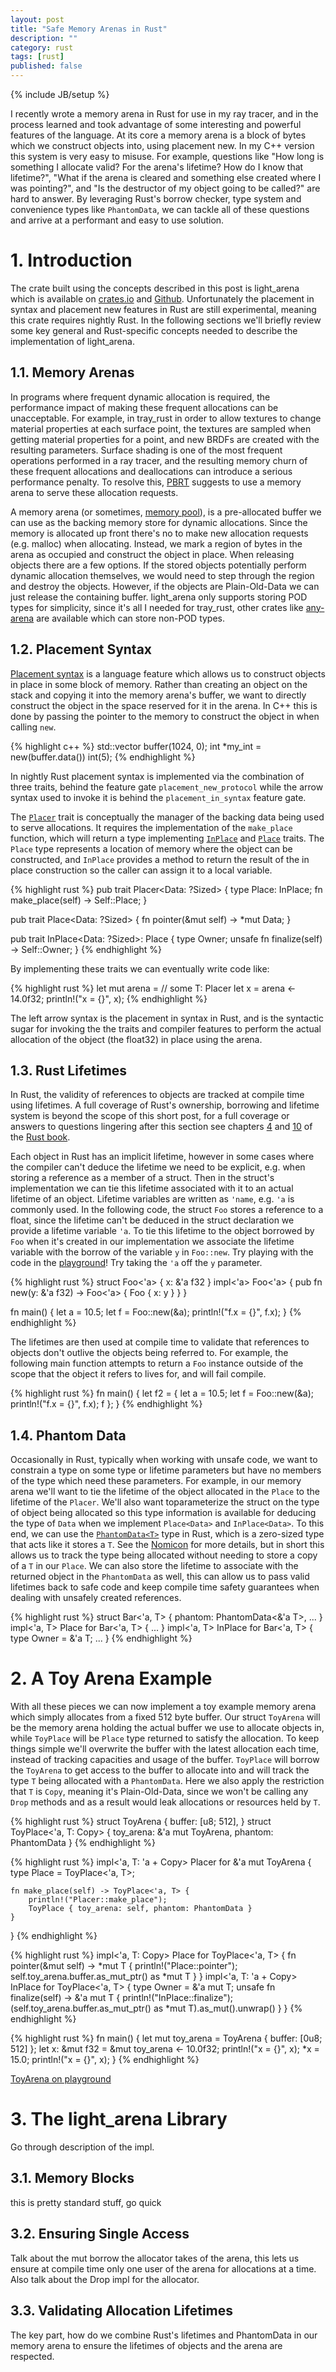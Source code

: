 ```yaml
---
layout: post
title: "Safe Memory Arenas in Rust"
description: ""
category: rust
tags: [rust]
published: false
---
```

{% include JB/setup %}

I recently wrote a memory arena in Rust for use in my ray tracer, and in
the process learned and took advantage of some interesting and powerful
features of the language. At its core a memory arena is a block of bytes
which we construct objects into, using placement new. In my C++ version this
system is very easy to misuse. For example, questions like "How long is something
I allocate valid? For the arena's lifetime? How do I know that lifetime?", "What if
the arena is cleared and something else created where I was pointing?", and
"Is the destructor of my object going to be called?" are hard to answer.
By leveraging Rust's borrow checker, type system and convenience types
like `PhantomData`, we can tackle all of these questions and arrive at a
performant and easy to use solution.

<!--more-->

# 1. Introduction

The crate built using the concepts described in this post is
light\_arena which is available on [crates.io](https://crates.io/crates/light_arena)
and [Github](https://github.com/Twinklebear/light_arena). Unfortunately
the placement in syntax and placement new features in Rust are still
experimental, meaning this crate requires nightly Rust. In the following
sections we'll briefly review some key general and Rust-specific concepts
needed to describe the implementation of light\_arena.

## 1.1. Memory Arenas

In programs where frequent dynamic allocation is required, the performance impact
of making these frequent allocations can be unacceptable. For example, in tray\_rust
in order to allow textures to change material properties at each surface point,
the textures are sampled when getting material properties for a point, and new BRDFs
are created with the resulting parameters. Surface shading is one of the most frequent
operations performed in a ray tracer, and the resulting memory churn of these frequent
allocations and deallocations can introduce a serious performance penalty. To resolve
this, [PBRT](http://pbrt.org/) suggests to use a memory arena to serve these allocation
requests.

A memory arena (or sometimes, [memory pool](https://en.wikipedia.org/wiki/Memory_pool)),
is a pre-allocated buffer we can use as the backing memory store for dynamic allocations.
Since the memory is allocated up front there's no to make new allocation requests (e.g. malloc)
when allocating. Instead, we mark a region of bytes in the arena as occupied and construct
the object in place. When releasing objects there are a few options. If the stored objects
potentially perform dynamic allocation themselves, we would need to step through the
region and destroy the objects. However, if the objects are Plain-Old-Data we can just release
the containing buffer. light\_arena only supports storing POD types for simplicity, since
it's all I needed for tray\_rust, other crates like [any-arena](https://github.com/pczarn/any-arena)
are available which can store non-POD types.

## 1.2. Placement Syntax

[Placement syntax](https://en.wikipedia.org/wiki/Placement_syntax) is a
language feature which allows us to construct objects in place in some block of memory.
Rather than creating an object on the stack and copying it into the memory arena's
buffer, we want to directly construct the object in the space reserved for it
in the arena. In C++ this is done by passing the pointer to the memory to
construct the object in when calling `new`.

{% highlight c++ %}
std::vector<char> buffer(1024, 0);
int *my_int = new(buffer.data()) int(5);
{% endhighlight %}

In nightly Rust placement syntax is implemented via the combination of three traits,
behind the feature gate `placement_new_protocol` while the arrow syntax used to
invoke it is behind the `placement_in_syntax` feature gate.

The [`Placer`](https://doc.rust-lang.org/std/ops/trait.Placer.html) trait
is conceptually the manager of the backing data being used
to serve allocations. It requires the implementation of the `make_place` function,
which will return a type implementing [`InPlace`](https://doc.rust-lang.org/std/ops/trait.InPlace.html)
and [`Place`](https://doc.rust-lang.org/std/ops/trait.Place.html) traits.
The `Place` type represents a location of memory where the object can be constructed,
and `InPlace` provides a method to return the result of the in place construction
so the caller can assign it to a local variable.

{% highlight rust %}
pub trait Placer<Data: ?Sized> {
	type Place: InPlace<Data>;
	fn make_place(self) -> Self::Place;
}

pub trait Place<Data: ?Sized> {
    fn pointer(&mut self) -> *mut Data;
}

pub trait InPlace<Data: ?Sized>: Place<Data> {
    type Owner;
    unsafe fn finalize(self) -> Self::Owner;
}
{% endhighlight %}

By implementing these traits we can eventually write code like:

{% highlight rust %}
let mut arena = // some T: Placer
let x = arena <- 14.0f32;
println!("x = {}", x);
{% endhighlight %}

The left arrow syntax is the placement in syntax in Rust, and is the syntactic sugar
for invoking the the traits and compiler features to perform the actual allocation
of the object (the float32) in place using the arena.

## 1.3. Rust Lifetimes

In Rust, the validity of references to objects are tracked at compile time using
lifetimes.
A full coverage of Rust's ownership, borrowing and lifetime system is beyond the scope
of this short post, for a full coverage or answers to questions lingering after
this section see chapters
[4](https://doc.rust-lang.org/book/second-edition/ch04-00-understanding-ownership.html)
and [10](https://doc.rust-lang.org/book/second-edition/ch10-00-generics.html) of
the [Rust book](https://doc.rust-lang.org/book/second-edition/).

Each object in Rust has an implicit lifetime, however in some
cases where the compiler can't deduce the lifetime we need to be explicit, e.g.
when storing a reference as a member of a struct. Then in the struct's implementation
we can tie this lifetime associated with it to an actual lifetime of an object. Lifetime
variables are written as `'name`, e.g. `'a` is commonly used. In the following code,
the struct `Foo` stores a reference to a float, since the lifetime can't be deduced
in the struct declaration we provide a lifetime variable `'a`. To tie this lifetime
to the object borrowed by `Foo` when it's created in our implementation we associate
the lifetime variable with the borrow of the variable `y` in `Foo::new`. Try
playing with the code in the [playground](https://play.rust-lang.org/?gist=8e30ff2742c92797a741a6288723dfed&version=stable&backtrace=0)! Try taking the `'a` off the `y` parameter.

{% highlight rust %}
struct Foo<'a> {
	x: &'a f32
}
impl<'a> Foo<'a> {
	pub fn new(y: &'a f32) -> Foo<'a> {
		Foo { x: y }
	}
}

fn main() {
	let a = 10.5;
	let f = Foo::new(&a);
	println!("f.x = {}", f.x);
}
{% endhighlight %}

The lifetimes are then used at compile time to validate that references to objects
don't outlive the objects being referred to. For example, the following main function
attempts to return a `Foo` instance outside of the scope that the object it refers to
lives for, and will fail compile.

{% highlight rust %}
fn main() {
	let f2 = {
		let a = 10.5;
		let f = Foo::new(&a);
		println!("f.x = {}", f.x);
		f
	};
}
{% endhighlight %}

## 1.4. Phantom Data

Occasionally in Rust, typically when working with unsafe code, we want to constrain
a type on some type or lifetime parameters but have no members of the type which
need these parameters. For example, in our memory arena we'll want to tie the lifetime
of the object allocated in the `Place` to the lifetime of the `Placer`. We'll also
want toparameterize the struct on the type of object being allocated so this type
information is available for deducing the type of `Data` when we implement `Place<Data>`
and `InPlace<Data>`. To this end, we can use the
[`PhantomData<T>`](https://doc.rust-lang.org/std/marker/struct.PhantomData.html)
type in Rust, which is a zero-sized type that acts like it stores a `T`. See
the [Nomicon](https://doc.rust-lang.org/nomicon/phantom-data.html) for more details,
but in short this allows us to track the type being allocated without needing to store
a copy of a `T` in our `Place`. We can also store the lifetime to associate with the
returned object in the `PhantomData` as well, this can allow us to pass valid lifetimes
back to safe code and keep compile time safety guarantees when dealing with
unsafely created references.

{% highlight rust %}
struct Bar<'a, T> {
	phantom: PhantomData<&'a T>,
	...
}
impl<'a, T> Place<T> for Bar<'a, T> {
	...
}
impl<'a, T> InPlace<T> for Bar<'a, T> {
	type Owner = &'a T;
	...
}
{% endhighlight %}

# 2. A Toy Arena Example

With all these pieces we can now implement a toy example memory arena which simply
allocates from a fixed 512 byte buffer. Our struct `ToyArena` will be the memory arena
holding the actual buffer we use to allocate objects in, while `ToyPlace` will
be `Place` type returned to satisfy the allocation. To keep things simple we'll overwrite
the buffer with the latest allocation each time, instead of tracking capacities and usage
of the buffer. `ToyPlace` will borrow the `ToyArena` to get access to the buffer to
allocate into and will track the type `T` being allocated with a `PhantomData`.
Here we also apply the restriction that `T` is `Copy`, meaning it's Plain-Old-Data,
since we won't be calling any `Drop` methods and as a result would leak allocations
or resources held by `T`.

{% highlight rust %}
struct ToyArena {
    buffer: [u8; 512],
}
struct ToyPlace<'a, T: Copy> {
    toy_arena: &'a mut ToyArena,
    phantom: PhantomData<T>
}
{% endhighlight %}

{% highlight rust %}
impl<'a, T: 'a + Copy> Placer<T> for &'a mut ToyArena {
    type Place = ToyPlace<'a, T>;
    
    fn make_place(self) -> ToyPlace<'a, T> {
        println!("Placer::make_place");
        ToyPlace { toy_arena: self, phantom: PhantomData }
    }
}
{% endhighlight %}

{% highlight rust %}
impl<'a, T: Copy> Place<T> for ToyPlace<'a, T> {
    fn pointer(&mut self) -> *mut T {
        println!("Place::pointer");
        self.toy_arena.buffer.as_mut_ptr() as *mut T
    }
}
impl<'a, T: 'a + Copy> InPlace<T> for ToyPlace<'a, T> {
    type Owner = &'a mut T;
    unsafe fn finalize(self) -> &'a mut T {
        println!("InPlace::finalize");
        (self.toy_arena.buffer.as_mut_ptr() as *mut T).as_mut().unwrap()
    }
}
{% endhighlight %}

{% highlight rust %}
fn main() {
    let mut toy_arena = ToyArena { buffer: [0u8; 512] };
    let x: &mut f32 = &mut toy_arena <- 10.0f32;
    println!("x = {}", x);
    *x = 15.0;
    println!("x = {}", x);
}
{% endhighlight %}

[ToyArena on playground](https://play.rust-lang.org/?gist=37ddbf013b7da6cc61df3f6ed9a439bc&version=nightly&backtrace=0)

# 3. The light\_arena Library

Go through description of the impl.

## 3.1. Memory Blocks

this is pretty standard stuff, go quick

## 3.2. Ensuring Single Access

Talk about the mut borrow the allocator takes of the arena, this lets
us ensure at compile time only one user of the arena for allocations at a time.
Also talk about the Drop impl for the allocator.

## 3.3. Validating Allocation Lifetimes

The key part, how do we combine Rust's lifetimes and PhantomData in our
memory arena to ensure the lifetimes of objects and the arena are respected.

